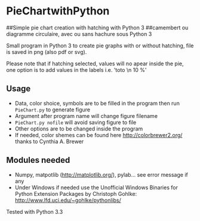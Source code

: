 PieChartwithPython
==================

##Simple pie chart creation with hatching with Python 3
##camembert ou diagramme circulaire, avec ou sans hachure sous Python 3

Small program in Python 3 to create pie graphs with or without hatching, file is saved in png (also pdf or svg).

Please note that if hatching selected, values will no apear inside the pie,
one option is to add values in the labels i.e. 'toto \n 10 %'

## Usage
* Data, color shoice, symbols are to be filled in the program then run `PieChart.py` to generate figure
* Argument after program name will change figure filename
* `PieChart.py nofile` will avoid saving figure to file
* Other options are to be changed inside the program
* If needed, color shemes can be found here http://colorbrewer2.org/ thanks to Cynthia A. Brewer

## Modules needed
* Numpy, matpotlib (http://matplotlib.org/), pylab... see error message if any
* Under Windows if needed use the Unofficial Windows 
Binaries for Python Extension Packages by Christoph Gohlke:
http://www.lfd.uci.edu/~gohlke/pythonlibs/ 


Tested with Python 3.3
